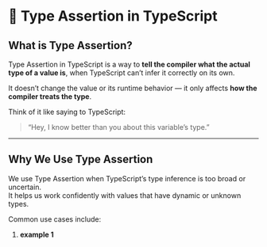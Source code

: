 # 🧩 Type Assertion in TypeScript

## What is Type Assertion?

Type Assertion in TypeScript is a way to **tell the compiler what the actual type of a value is**, when TypeScript can’t infer it correctly on its own.  

It doesn’t change the value or its runtime behavior — it only affects **how the compiler treats the type**.

Think of it like saying to TypeScript:  
> “Hey, I know better than you about this variable’s type.”

---

## Why We Use Type Assertion

We use Type Assertion when TypeScript’s type inference is too broad or uncertain.  
It helps us work confidently with values that have dynamic or unknown types.

Common use cases include:

1. **example 1**
   ```ts
   
